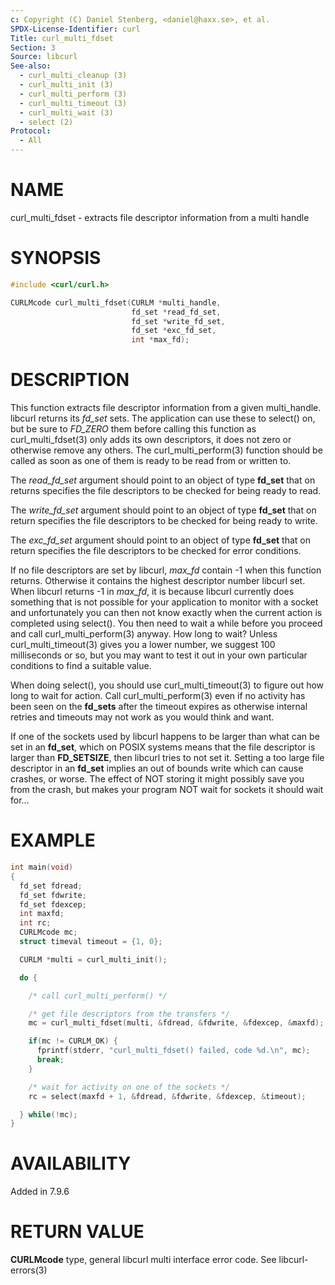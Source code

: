 ```yaml
---
c: Copyright (C) Daniel Stenberg, <daniel@haxx.se>, et al.
SPDX-License-Identifier: curl
Title: curl_multi_fdset
Section: 3
Source: libcurl
See-also:
  - curl_multi_cleanup (3)
  - curl_multi_init (3)
  - curl_multi_perform (3)
  - curl_multi_timeout (3)
  - curl_multi_wait (3)
  - select (2)
Protocol:
  - All
---
```


# NAME

curl_multi_fdset - extracts file descriptor information from a multi handle

# SYNOPSIS

~~~c
#include <curl/curl.h>

CURLMcode curl_multi_fdset(CURLM *multi_handle,
                           fd_set *read_fd_set,
                           fd_set *write_fd_set,
                           fd_set *exc_fd_set,
                           int *max_fd);
~~~

# DESCRIPTION

This function extracts file descriptor information from a given multi_handle.
libcurl returns its *fd_set* sets. The application can use these to
select() on, but be sure to *FD_ZERO* them before calling this function as
curl_multi_fdset(3) only adds its own descriptors, it does not zero or
otherwise remove any others. The curl_multi_perform(3) function should
be called as soon as one of them is ready to be read from or written to.

The *read_fd_set* argument should point to an object of type **fd_set**
that on returns specifies the file descriptors to be checked for being ready
to read.

The *write_fd_set* argument should point to an object of type **fd_set**
that on return specifies the file descriptors to be checked for being ready to
write.

The *exc_fd_set* argument should point to an object of type **fd_set**
that on return specifies the file descriptors to be checked for error
conditions.

If no file descriptors are set by libcurl, *max_fd* contain -1 when this
function returns. Otherwise it contains the highest descriptor number libcurl
set. When libcurl returns -1 in *max_fd*, it is because libcurl currently
does something that is not possible for your application to monitor with a
socket and unfortunately you can then not know exactly when the current action
is completed using select(). You then need to wait a while before you proceed
and call curl_multi_perform(3) anyway. How long to wait? Unless
curl_multi_timeout(3) gives you a lower number, we suggest 100
milliseconds or so, but you may want to test it out in your own particular
conditions to find a suitable value.

When doing select(), you should use curl_multi_timeout(3) to figure out
how long to wait for action. Call curl_multi_perform(3) even if no
activity has been seen on the **fd_sets** after the timeout expires as
otherwise internal retries and timeouts may not work as you would think and
want.

If one of the sockets used by libcurl happens to be larger than what can be
set in an **fd_set**, which on POSIX systems means that the file descriptor
is larger than **FD_SETSIZE**, then libcurl tries to not set it. Setting a
too large file descriptor in an **fd_set** implies an out of bounds write
which can cause crashes, or worse. The effect of NOT storing it might possibly
save you from the crash, but makes your program NOT wait for sockets it should
wait for...

# EXAMPLE

~~~c
int main(void)
{
  fd_set fdread;
  fd_set fdwrite;
  fd_set fdexcep;
  int maxfd;
  int rc;
  CURLMcode mc;
  struct timeval timeout = {1, 0};

  CURLM *multi = curl_multi_init();

  do {

    /* call curl_multi_perform() */

    /* get file descriptors from the transfers */
    mc = curl_multi_fdset(multi, &fdread, &fdwrite, &fdexcep, &maxfd);

    if(mc != CURLM_OK) {
      fprintf(stderr, "curl_multi_fdset() failed, code %d.\n", mc);
      break;
    }

    /* wait for activity on one of the sockets */
    rc = select(maxfd + 1, &fdread, &fdwrite, &fdexcep, &timeout);

  } while(!mc);
}
~~~

# AVAILABILITY

Added in 7.9.6

# RETURN VALUE

**CURLMcode** type, general libcurl multi interface error code. See
libcurl-errors(3)
